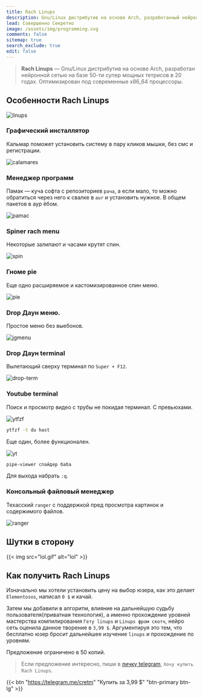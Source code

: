 ```yaml
---
title: Rach Linups
description: Gnu/Linux дистрибутив на основе Arch, разработанный нейросетью
lead: Совершенно Секретно
image: /assets/img/programming.svg
comments: false
sitemap: true
search_exclude: true
edit: false
---
```


> **Rach Linups** — Gnu/Linux дистрибутив на основе Arch, разработан нейронной сетью на базе 50-ти супер мощных тетрисов в 20 годах. Оптимизирован под современные x86_64 процессоры.

## Особенности Rach Linups

![linups](linups.png)

### Графический инсталлятор

Кальмар поможет установить систему в пару кликов мышки, без смс и регистрации.

![calamares](calamares.png)

### Менеджер программ

Памак — куча софта с репозиториев `рача`, а если мало, то можно обратиться через него к свалке в `aur` и установить нужное. В общем пакетов в аур ёбом.

![pamac](pamac.png)

### Spiner rach menu

Некоторые залипают и часами крутят спин.

![spin](spin.png)

### Гноме pie

Еще одно расширяемое и кастомизированное спин меню.

![pie](pie.png)

### Drop Даун меню.

Простое меню без выебонов.

![jgmenu](jgmenu.png)

### Drop Даун terminal

Вылетающий сверху терминал по `Super + F12`.

![drop-term](drop-term.png)

### Youtube terminal

Поиск и просмотр видео с трубы не покидая терминал. С превьюхами.

![ytfzf](ytfzf.png)

```bash
ytfzf -t du hast
```

Еще один, более функционален.

![yt](yt.png)

```bash
pipe-viewer спайдер баба
```

Для выхода набрать `:q`.

### Консольный файловый менеджер

Техасский `ranger` с поддержкой пред просмотра картинок и содержимого файлов.

![ranger](ranger.png)

## Шутки в сторону

{{< img src="lol.gif" alt="lol" >}}

<!-- ### Установка

### Утилиты

Name | Описание
--- | ---

### Конфигурационные файлы

Путь | Описание
--- | --- -->

## Как получить Rach Linups

Изначально мы хотели установить цену на выбор юзера, как это делает `Elementosos`, написал `0 $` и качай.

Затем мы добавили в алгоритм, влияние на дальнейшую судьбу пользователя(приватная технология), а именно прохождение уровней мастерства компилирования `Гету linups` и `Linups фром скотч`, нейро сеть оценила данное творение в `3,99 $`. Аргументируя это тем, что бесплатно юзер бросит дальнейшее изучение `linups` и прохождение по уровням.

Предложение ограничено в 50 копий.

> Если предложение интересно, пиши в [личку telegram](https://telegram.me/cretm), `Хочу купить Rach Linups`.

{{< btn "https://telegram.me/cretm" "Купить за 3,99 $" "btn-primary btn-lg" >}}

<!-- > После оплаты вы получите ссылку на `email` для дальнейшего скачивания образа **Rach Linups**. -->
